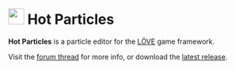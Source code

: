 # <img src="gfx/appIcon256.png" width="32" height="32"> Hot Particles
**Hot Particles** is a particle editor for the [LÖVE](https://love2d.org/) game framework.

Visit the [forum thread](https://love2d.org/forums/viewtopic.php?f=5&t=88860) for more info,
or download the [latest release](https://github.com/ReFreezed/HotParticles/releases/latest).

